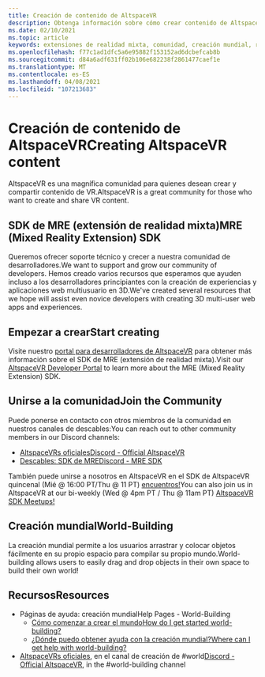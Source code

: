```yaml
---
title: Creación de contenido de AltspaceVR
description: Obtenga información sobre cómo crear contenido de AltspaceVR, usar extensiones de realidad mixta y unirse a la comunidad de expansión.
ms.date: 02/10/2021
ms.topic: article
keywords: extensiones de realidad mixta, comunidad, creación mundial, recursos
ms.openlocfilehash: f77c1ad1dfc5a6e95882f153152ad6dcbefcab8b
ms.sourcegitcommit: d84a6adf631ff02b106e682238f2861477caef1e
ms.translationtype: MT
ms.contentlocale: es-ES
ms.lasthandoff: 04/08/2021
ms.locfileid: "107213683"
---
```

# <a name="creating-altspacevr-content"></a><span data-ttu-id="8a576-104">Creación de contenido de AltspaceVR</span><span class="sxs-lookup"><span data-stu-id="8a576-104">Creating AltspaceVR content</span></span>

<span data-ttu-id="8a576-105">AltspaceVR es una magnífica comunidad para quienes desean crear y compartir contenido de VR.</span><span class="sxs-lookup"><span data-stu-id="8a576-105">AltspaceVR is a great community for those who want to create and share VR content.</span></span> 

## <a name="mre-mixed-reality-extension-sdk"></a><span data-ttu-id="8a576-106">SDK de MRE (extensión de realidad mixta)</span><span class="sxs-lookup"><span data-stu-id="8a576-106">MRE (Mixed Reality Extension) SDK</span></span>

<span data-ttu-id="8a576-107">Queremos ofrecer soporte técnico y crecer a nuestra comunidad de desarrolladores.</span><span class="sxs-lookup"><span data-stu-id="8a576-107">We want to support and grow our community of developers.</span></span> <span data-ttu-id="8a576-108">Hemos creado varios recursos que esperamos que ayuden incluso a los desarrolladores principiantes con la creación de experiencias y aplicaciones web multiusuario en 3D.</span><span class="sxs-lookup"><span data-stu-id="8a576-108">We've created several resources that we hope will assist even novice developers with creating 3D multi-user web apps and experiences.</span></span> 

## <a name="start-creating"></a><span data-ttu-id="8a576-109">Empezar a crear</span><span class="sxs-lookup"><span data-stu-id="8a576-109">Start creating</span></span>

<span data-ttu-id="8a576-110">Visite nuestro [portal para desarrolladores de AltspaceVR](https://developer.altvr.com/) para obtener más información sobre el SDK de MRE (extensión de realidad mixta).</span><span class="sxs-lookup"><span data-stu-id="8a576-110">Visit our [AltspaceVR Developer Portal](https://developer.altvr.com/) to learn more about the MRE (Mixed Reality Extension) SDK.</span></span>

## <a name="join-the-community"></a><span data-ttu-id="8a576-111">Unirse a la comunidad</span><span class="sxs-lookup"><span data-stu-id="8a576-111">Join the Community</span></span>

<span data-ttu-id="8a576-112">Puede ponerse en contacto con otros miembros de la comunidad en nuestros canales de descables:</span><span class="sxs-lookup"><span data-stu-id="8a576-112">You can reach out to other community members in our Discord channels:</span></span>

* [<span data-ttu-id="8a576-113">AltspaceVRs oficiales</span><span class="sxs-lookup"><span data-stu-id="8a576-113">Discord - Official AltspaceVR</span></span>](https://discord.gg/eYQ5VxK)
* [<span data-ttu-id="8a576-114">Descables: SDK de MRE</span><span class="sxs-lookup"><span data-stu-id="8a576-114">Discord - MRE SDK</span></span>](https://discord.gg/ypvBkWz)

<span data-ttu-id="8a576-115">También puede unirse a nosotros en AltspaceVR en el SDK de AltspaceVR quincenal (Mié @ 16:00 PT/Thu @ 11 PT) [encuentros!](https://account.altvr.com/channels/sdk)</span><span class="sxs-lookup"><span data-stu-id="8a576-115">You can also join us in AltspaceVR at our bi-weekly (Wed @ 4pm PT / Thu @ 11am PT) [AltspaceVR SDK Meetups!](https://account.altvr.com/channels/sdk)</span></span>

## <a name="world-building"></a><span data-ttu-id="8a576-116">Creación mundial</span><span class="sxs-lookup"><span data-stu-id="8a576-116">World-Building</span></span>

<span data-ttu-id="8a576-117">La creación mundial permite a los usuarios arrastrar y colocar objetos fácilmente en su propio espacio para compilar su propio mundo.</span><span class="sxs-lookup"><span data-stu-id="8a576-117">World-building allows users to easily drag and drop objects in their own space to build their own world!</span></span>

## <a name="resources"></a><span data-ttu-id="8a576-118">Recursos</span><span class="sxs-lookup"><span data-stu-id="8a576-118">Resources</span></span>

* <span data-ttu-id="8a576-119">Páginas de ayuda: creación mundial</span><span class="sxs-lookup"><span data-stu-id="8a576-119">Help Pages - World-Building</span></span>
    * [<span data-ttu-id="8a576-120">Cómo comenzar a crear el mundo</span><span class="sxs-lookup"><span data-stu-id="8a576-120">How do I get started world-building?</span></span>](../world-building/world-building-getting-started.md)
    * [<span data-ttu-id="8a576-121">¿Dónde puedo obtener ayuda con la creación mundial?</span><span class="sxs-lookup"><span data-stu-id="8a576-121">Where can I get help with world-building?</span></span>](../world-building/getting-help.md)
* <span data-ttu-id="8a576-122">[AltspaceVRs oficiales](https://discord.gg/eYQ5VxK), en el canal de creación de #world</span><span class="sxs-lookup"><span data-stu-id="8a576-122">[Discord - Official AltspaceVR](https://discord.gg/eYQ5VxK), in the #world-building channel</span></span>
